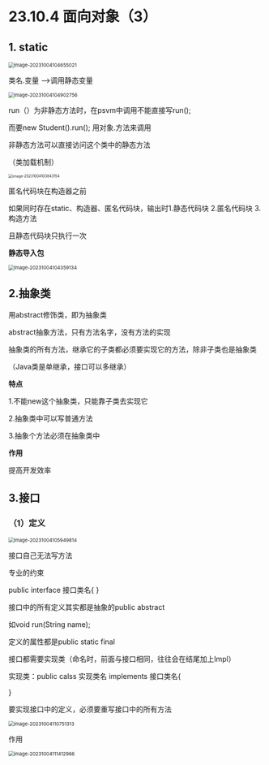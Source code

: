 # 23.10.4 面向对象（3）

## 1. static

<img src="../../AppData/Roaming/Typora/typora-user-images/image-20231004104655021.png" alt="image-20231004104655021" style="zoom:67%;" />



类名.变量 —>调用静态变量

<img src="../../AppData/Roaming/Typora/typora-user-images/image-20231004104902756.png" alt="image-20231004104902756" style="zoom:67%;" />

run（）为非静态方法时，在psvm中调用不能直接写run();

而要new Student().run();  用对象.方法来调用

非静态方法可以直接访问这个类中的静态方法

（类加载机制）

 <img src="../../AppData/Roaming/Typora/typora-user-images/image-20231004103843154.png" alt="image-20231004103843154" style="zoom: 50%;" />

匿名代码块在构造器之前

如果同时存在static、构造器、匿名代码块，输出时1.静态代码块 2.匿名代码块 3.构造方法

且静态代码块只执行一次

**静态导入包**

<img src="../../AppData/Roaming/Typora/typora-user-images/image-20231004104359134.png" alt="image-20231004104359134" style="zoom:67%;" />

## 2.抽象类

用abstract修饰类，即为抽象类

abstract抽象方法，只有方法名字，没有方法的实现

抽象类的所有方法，继承它的子类都必须要实现它的方法，除非子类也是抽象类

（Java类是单继承，接口可以多继承）

**特点**

1.不能new这个抽象类，只能靠子类去实现它

2.抽象类中可以写普通方法

3.抽象个方法必须在抽象类中

**作用**

提高开发效率

## 3.接口

### （1）定义

<img src="../../AppData/Roaming/Typora/typora-user-images/image-20231004105949814.png" alt="image-20231004105949814" style="zoom:67%;" />

接口自己无法写方法

专业的约束

public interface 接口类名{
}

接口中的所有定义其实都是抽象的public abstract

如void run(String name);

定义的属性都是public static final

接口都需要实现类（命名时，前面与接口相同，往往会在结尾加上Impl）

实现类：public calss 实现类名 implements 接口类名{

}

要实现接口中的定义，必须要重写接口中的所有方法

<img src="../../AppData/Roaming/Typora/typora-user-images/image-20231004110751313.png" alt="image-20231004110751313" style="zoom:67%;" />

作用

<img src="../../AppData/Roaming/Typora/typora-user-images/image-20231004111412966.png" alt="image-20231004111412966" style="zoom:67%;" />